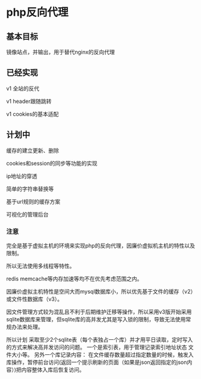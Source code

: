 # php反向代理

## 基本目标

镜像站点，并输出，用于替代nginx的反向代理

## 已经实现

v1 全站的反代

v1 header跟随跳转

v1 cookies的基本适配

## 计划中
缓存的建立更新、删除

cookies和session的同步等功能的实现

ip地址的穿透

简单的字符串替换等

基于url规则的缓存方案

可视化的管理后台

### 注意
完全是基于虚拟主机的环境来实现php的反向代理，因廉价虚拟机主机的特性以及限制。

所以无法使用多线程等特性。

redis memcache等内存加速等均不在优先考虑范围之内。

因廉价虚拟主机特性是空间大而mysql数据库小，所以优先基于文件的缓存（v2）或文件性数据库（v3）。

因文件管理方式较为混乱且不利于后期维护迁移等操作，所以采用v3版开始采用sqlite数据库来管理，但sqlite库的高并发尤其是写入锁的限制，导致无法使用常规办法来处理。

所以计划 采取至少2个sqlite表（每个表独占一个库）并才用平日读取，定时写入的方式来解决高并发访问的问题。
 一个是索引表，用于管理记录索引地址状态 文件大小等。
 另外一个库记录内容： 在文件缓存数量超过指定数量的时候，触发入库操作，暂停前台访问(返回一个提示刷新的页面（如果是json返回指定的json内容）)把内容整体入库后恢复访问。
